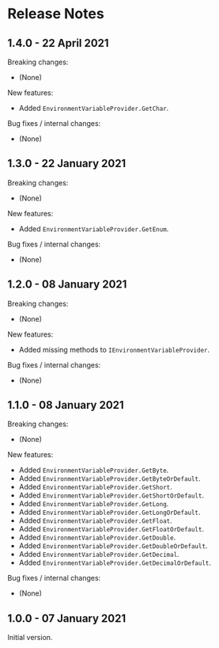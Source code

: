 # Release Notes

## 1.4.0 - 22 April 2021

Breaking changes:
- (None)

New features:
- Added `EnvironmentVariableProvider.GetChar`.

Bug fixes / internal changes:
- (None)

## 1.3.0 - 22 January 2021

Breaking changes:
- (None)

New features:
- Added `EnvironmentVariableProvider.GetEnum`.

Bug fixes / internal changes:
- (None)

## 1.2.0 - 08 January 2021

Breaking changes:
- (None)

New features:
- Added missing methods to `IEnvironmentVariableProvider`.

Bug fixes / internal changes:
- (None)

## 1.1.0 - 08 January 2021

Breaking changes:
- (None)

New features:
- Added `EnvironmentVariableProvider.GetByte`.
- Added `EnvironmentVariableProvider.GetByteOrDefault`.
- Added `EnvironmentVariableProvider.GetShort`.
- Added `EnvironmentVariableProvider.GetShortOrDefault`.
- Added `EnvironmentVariableProvider.GetLong`.
- Added `EnvironmentVariableProvider.GetLongOrDefault`.
- Added `EnvironmentVariableProvider.GetFloat`.
- Added `EnvironmentVariableProvider.GetFloatOrDefault`.
- Added `EnvironmentVariableProvider.GetDouble`.
- Added `EnvironmentVariableProvider.GetDoubleOrDefault`.
- Added `EnvironmentVariableProvider.GetDecimal`.
- Added `EnvironmentVariableProvider.GetDecimalOrDefault`.

Bug fixes / internal changes:
- (None)

## 1.0.0 - 07 January 2021

Initial version.
